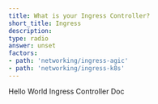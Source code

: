 ```yaml
---
title: What is your Ingress Controller?
short_title: Ingress
description: 
type: radio
answer: unset
factors:
- path: 'networking/ingress-agic'
- path: 'networking/ingress-k8s'
---
```


Hello World Ingress Controller Doc
